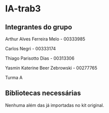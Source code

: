 # IA-trab3

## Integrantes do grupo
Arthur Alves Ferreira Melo - 00333985

Carlos Negri - 00333174

Thiago Parisotto Dias - 00313306

Yasmin Katerine Beer Zebrowski - 00277765

Turma A

## Bibliotecas necessárias
Nenhuma além das já importadas no kit original.
